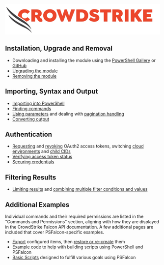 ![CrowdStrike Falcon](https://raw.githubusercontent.com/CrowdStrike/falconpy/main/docs/asset/cs-logo.png)
## Installation, Upgrade and Removal
* Downloading and installing the module using the [PowerShell Gallery](https://github.com/CrowdStrike/psfalcon/wiki/Installation,-Upgrade-and-Removal#use-the-powershell-gallery) or [GitHub](https://github.com/CrowdStrike/psfalcon/wiki/Installation,-Upgrade-and-Removal#download-from-github)
* [Upgrading the module](https://github.com/CrowdStrike/psfalcon/wiki/Installation,-Upgrade-and-Removal#upgrade)
* [Removing the module](https://github.com/CrowdStrike/psfalcon/wiki/Installation,-Upgrade-and-Removal#removal)
## Importing, Syntax and Output
* [Importing into PowerShell](https://github.com/CrowdStrike/psfalcon/wiki/Importing,-Syntax-and-Output#Import-the-Module)
* [Finding commands](https://github.com/CrowdStrike/psfalcon/wiki/Importing,-Syntax-and-Output#List-available-commands)
* [Using parameters](https://github.com/CrowdStrike/psfalcon/wiki/Importing,-Syntax-and-Output#Using-parameters) and dealing with [pagination handling](https://github.com/CrowdStrike/psfalcon/wiki/Importing,-Syntax-and-Output#-all)
* [Converting output](https://github.com/CrowdStrike/psfalcon/wiki/Importing,-Syntax-and-Output#converting-output)
## Authentication
* [Requesting](https://github.com/CrowdStrike/psfalcon/wiki/Authentication#get-an-auth-token) and [revoking](https://github.com/CrowdStrike/psfalcon/wiki/Authentication#revoke-an-auth-token) OAuth2 access tokens, switching [cloud environments](https://github.com/CrowdStrike/psfalcon/wiki/Authentication#alternate-clouds) and [child CIDs](https://github.com/CrowdStrike/psfalcon/wiki/Authentication#child-environments)
* [Verifying access token status](https://github.com/CrowdStrike/psfalcon/wiki/Authentication#verifying-token-status)
* [Securing credentials](https://github.com/CrowdStrike/psfalcon/wiki/Authentication#verifying-token-status)
## Filtering Results
* [Limiting results](https://github.com/CrowdStrike/psfalcon/wiki/Filtering-Results#Falcon-Query-Language) and [combining multiple filter conditions and values](https://github.com/CrowdStrike/psfalcon/wiki/Filtering-Results#multiple-values)
## Additional Examples
Individual commands and their required permissions are listed in the "Commands and Permissions" section, aligning with how they are displayed in the CrowdStrike Falcon API documentation. A few additional pages are included that cover PSFalcon-specific examples.
* [Export](https://github.com/CrowdStrike/psfalcon/wiki/Configuration-Export-and-Import#export-all-configurations) configured items, then [restore or re-create](https://github.com/CrowdStrike/psfalcon/wiki/Configuration-Export-and-Import#import-configurations) them
* [Example code](https://github.com/CrowdStrike/psfalcon/wiki/Code-Examples) to help with building scripts using PowerShell and PSFalcon
* [Basic Scripts](https://github.com/CrowdStrike/psfalcon/wiki/Basic-Scripts) designed to fulfill various goals using PSFalcon